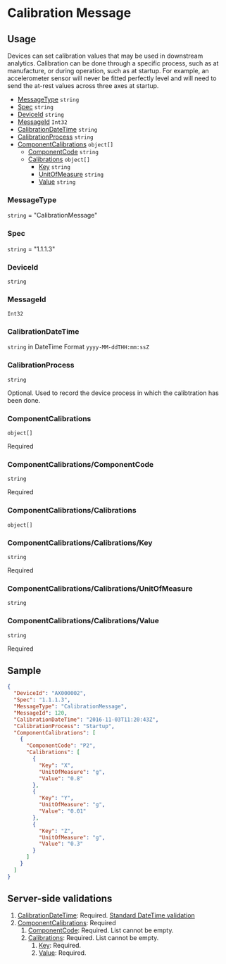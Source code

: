 # Calibration Message
## Usage
Devices can set calibration values that may be used in downstream analytics. Calibration can be done through a specific process, such as at manufacture, or during operation, such as at startup. For example, an accelerometer sensor will never be fitted perfectly level and will need to send the at-rest values across three axes at startup.

* [MessageType](#messagetype) ```string```
* [Spec](#spec) ```string```
* [DeviceId](#deviceid) ```string```
* [MessageId](#messageid) ```Int32```
* [CalibrationDateTime](#calibrationdatetime) ```string```
* [CalibrationProcess](#calibrationprocess) ```string```
* [ComponentCalibrations](#componentcalibrations) ```object[]```
    * [ComponentCode](#componentcalibrationscomponentcode) ```string``` 
    * [Calibrations](#componentcalibrationscalibrations) ```object[]```
        * [Key](#componentcalibrationscalibrationskey) ```string``` 
        * [UnitOfMeasure](#componentcalibrationscalibrationsunitofmeasure) ```string``` 
        * [Value](#componentcalibrationscalibrationsvalue) ```string``` 

### MessageType
```string``` = "CalibrationMessage"
### Spec
```string``` = "1.1.1.3"
### DeviceId
```string``` 
### MessageId
```Int32```
### CalibrationDateTime
```string``` in DateTime Format ```yyyy-MM-ddTHH:mm:ssZ```
### CalibrationProcess
```string``` 

Optional. Used to record the device process in which the calibtration has been done.

### ComponentCalibrations
```object[]```

Required

### ComponentCalibrations/ComponentCode 
```string```

Required

### ComponentCalibrations/Calibrations
```object[]```

### ComponentCalibrations/Calibrations/Key
```string``` 

Required

### ComponentCalibrations/Calibrations/UnitOfMeasure
```string``` 

### ComponentCalibrations/Calibrations/Value
```string``` 

Required

## Sample
```JSON
{
  "DeviceId": "AX000002",
  "Spec": "1.1.1.3",
  "MessageType": "CalibrationMessage",
  "MessageId": 120,
  "CalibrationDateTime": "2016-11-03T11:20:43Z",
  "CalibrationProcess": "Startup",
  "ComponentCalibrations": [
    {
      "ComponentCode": "P2",
      "Calibrations": [
        {
          "Key": "X",
          "UnitOfMeasure": "g",
          "Value": "0.8"
        },
        {
          "Key": "Y",
          "UnitOfMeasure": "g",
          "Value": "0.01"
        },
        {
          "Key": "Z",
          "UnitOfMeasure": "g",
          "Value": "0.3"
        }
      ]
    }
  ]
}
```
## Server-side validations
1.	[CalibrationDateTime](#calibrationdatetime): Required. [Standard DateTime validation](../00-UsageNotes/DateTime-Formatting.md#standardddateTimevalidation)
2.	[ComponentCalibrations](#componentcalibrations): Required
    1.	[ComponentCode](#componentcalibrationscomponentcode): Required. List cannot be empty.
    2.	[Calibrations](#componentcalibrationscalibrations): Required. List cannot be empty.
        1.	[Key](#componentcalibrationscalibrationskey): Required.
        2.	[Value](#componentcalibrationscalibrationsvalue): Required.